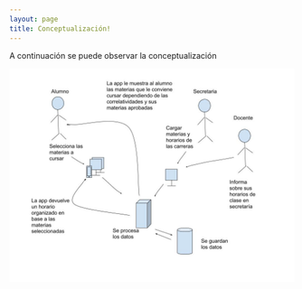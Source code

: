 ```yaml
---
layout: page
title: Conceptualización!
---
```



A continuación se puede observar la conceptualización

![conceptualizacion](/assets/img/conceptualizacion.jpg)




